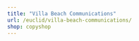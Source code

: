 ```yaml
---
title: "Villa Beach Communications"
url: /euclid/villa-beach-communications/
shop: copyshop
---
```

